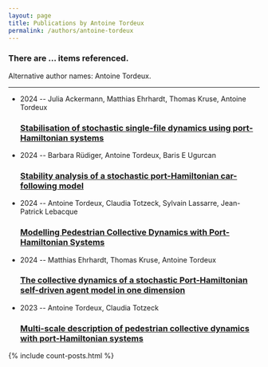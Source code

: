 ```yaml
---
layout: page
title: Publications by Antoine Tordeux
permalink: /authors/antoine-tordeux
---
```


<h3 id="number-posts">There are ... items referenced.</h3>
<p id='info-authors'>Alternative author names: Antoine Tordeux.</p>
<hr />
<ul class="post-list">
<li><span class='post-meta'>2024 -- Julia Ackermann, Matthias Ehrhardt, Thomas Kruse, Antoine Tordeux</span><h3><a class='post-link' href="{{ site.baseurl }}/stabilisation-of-stochastic-single-file-dynamics-using-port-hamiltonian-systems">Stabilisation of stochastic single-file dynamics using port-Hamiltonian systems</a></h3></li>
<li><span class='post-meta'>2024 -- Barbara Rüdiger, Antoine Tordeux, Baris E Ugurcan</span><h3><a class='post-link' href="{{ site.baseurl }}/stability-analysis-of-a-stochastic-port-hamiltonian-car-following-model">Stability analysis of a stochastic port-Hamiltonian car-following model</a></h3></li>
<li><span class='post-meta'>2024 -- Antoine Tordeux, Claudia Totzeck, Sylvain Lassarre, Jean-Patrick Lebacque</span><h3><a class='post-link' href="{{ site.baseurl }}/modelling-pedestrian-collective-dynamics-with-port-hamiltonian-systems">Modelling Pedestrian Collective Dynamics with Port-Hamiltonian Systems</a></h3></li>
<li><span class='post-meta'>2024 -- Matthias Ehrhardt, Thomas Kruse, Antoine Tordeux</span><h3><a class='post-link' href="{{ site.baseurl }}/the-collective-dynamics-of-a-stochastic-port-hamiltonian-self-driven-agent-model-in-one-dimension">The collective dynamics of a stochastic Port-Hamiltonian self-driven agent model in one dimension</a></h3></li>
<li><span class='post-meta'>2023 -- Antoine Tordeux, Claudia Totzeck</span><h3><a class='post-link' href="{{ site.baseurl }}/multi-scale-description-of-pedestrian-collective-dynamics-with-port-hamiltonian-systems">Multi-scale description of pedestrian collective dynamics with port-Hamiltonian systems</a></h3></li>

</ul>
{% include count-posts.html %}
